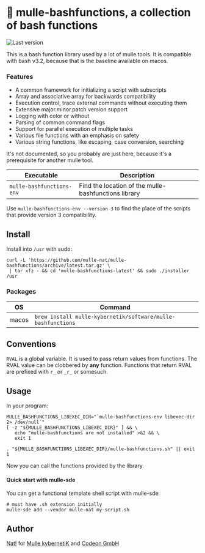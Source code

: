 # 🥊 mulle-bashfunctions, a collection of bash functions

![Last version](https://img.shields.io/github/tag/mulle-nat/mulle-bashfunctions.svg)


This is a bash function library used by a lot of mulle tools. It is
compatible with bash v3.2, because that is the baseline available on macos.

### Features

* A common framework for initializing a script with subscripts
* Array and associative array for backwards compatibility
* Execution control, trace external commands without executing them
* Extensive major.minor.patch version support
* Logging with color or without
* Parsing of common command flags
* Support for parallel execution of multiple tasks
* Various file functions with an emphasis on safety
* Various string functions, like escaping, case conversion, searching

It's not documented, so you probably are just here, because it's a prerequisite
for another mulle tool.

Executable                | Description
--------------------------|--------------------------------
`mulle-bashfunctions-env` | Find the location of the mulle-bashfunctions library


Use `mulle-bashfunctions-env --version 3` to find the place of the scripts that
provide version 3 compatibility.


## Install

Install into `/usr` with sudo:

```
curl -L 'https://github.com/mulle-nat/mulle-bashfunctions/archive/latest.tar.gz' \
 | tar xfz - && cd 'mulle-bashfunctions-latest' && sudo ./installer /usr
```

### Packages

OS          | Command
------------|------------------------------------
macos       | `brew install mulle-kybernetik/software/mulle-bashfunctions`


## Conventions

`RVAL` is a global variable. It is used to pass return values from functions.
The RVAL value can be clobbered by **any** function. Functions that return RVAL
are prefixed with `r_` or `_r_` or somesuch.


## Usage

In your program:


```
MULLE_BASHFUNCTIONS_LIBEXEC_DIR="`mulle-bashfunctions-env libexec-dir 2> /dev/null`"
[ -z "${MULLE_BASHFUNCTIONS_LIBEXEC_DIR}" ] && \
   echo "mulle-bashfunctions are not installed" >&2 && \
   exit 1

. "${MULLE_BASHFUNCTIONS_LIBEXEC_DIR}/mulle-bashfunctions.sh" || exit 1
```

Now you can call the functions provided by the library.

#### Quick start with mulle-sde

You can get a functional template shell script with mulle-sde:

```
# must have .sh extension initially
mulle-sde add --vendor mulle-nat my-script.sh
```


## Author

[Nat!](//www.mulle-kybernetik.com/weblog) for
[Mulle kybernetiK](//www.mulle-kybernetik.com) and
[Codeon GmbH](//www.codeon.de)
